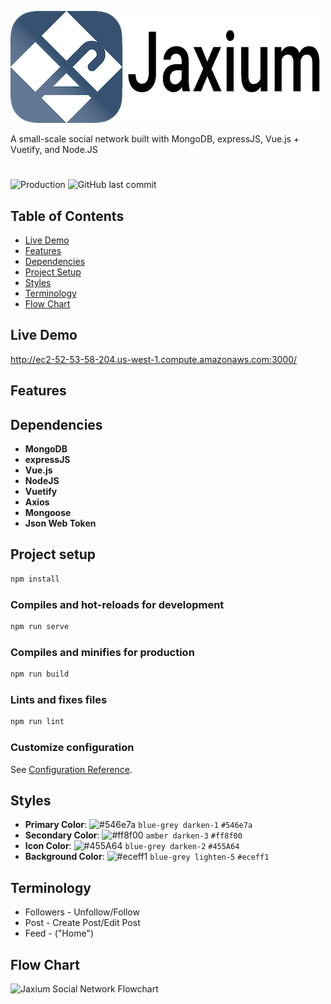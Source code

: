 ![Jaxium Social Network Logo](./public/Jaxium_Title_500.png)

A small-scale social network built with MongoDB, expressJS, Vue.js + Vuetify, and Node.JS

#

![Production](https://github.com/jacksonlauder/jaxium-social-network/actions/workflows/ci-cd.yml/badge.svg)
![GitHub last commit](https://img.shields.io/github/last-commit/jacksonlauder/jaxium-social-network)

## Table of Contents

- [Live Demo](#live-demo)
- [Features](#features)
- [Dependencies](#dependencies)
- [Project Setup](#project-setup)
- [Styles](#styles)
- [Terminology](#terminology)
- [Flow Chart](#flowchart)

## Live Demo

<http://ec2-52-53-58-204.us-west-1.compute.amazonaws.com:3000/>

## Features

## Dependencies

- __MongoDB__
- __expressJS__
- __Vue.js__
- __NodeJS__
- __Vuetify__
- __Axios__
- __Mongoose__
- __Json Web Token__

## Project setup

```bash
npm install
```

### Compiles and hot-reloads for development

```bash
npm run serve
```

### Compiles and minifies for production

```bash
npm run build
```

### Lints and fixes files

```bash
npm run lint
```

### Customize configuration

See [Configuration Reference](https://cli.vuejs.org/config/).

## Styles

- __Primary Color__: ![#546e7a](https://via.placeholder.com/15/546e7a/000000?text=+) `blue-grey darken-1` `#546e7a`
- __Secondary Color__: ![#ff8f00](https://via.placeholder.com/15/ff8f00/000000?text=+) `amber darken-3` `#ff8f00`
- __Icon Color__: ![#455A64](https://via.placeholder.com/15/455A64/000000?text=+) `blue-grey darken-2` `#455A64`
- __Background Color__: ![#eceff1](https://via.placeholder.com/15/eceff1/000000?text=+) `blue-grey lighten-5` `#eceff1`

## Terminology

- Followers - Unfollow/Follow
- Post - Create Post/Edit Post
- Feed - ("Home")

## Flow Chart

![Jaxium Social Network Flowchart](https://user-images.githubusercontent.com/28573268/109909515-77e47700-7c63-11eb-8e14-1cfc2c9c74c8.png)
